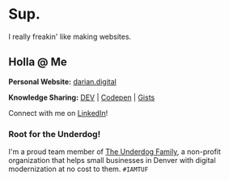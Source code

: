 # Sup.

I really freakin' like making websites. 

## Holla @ Me

**Personal Website:** [darian.digital](https://www.darian.digital)

**Knowledge Sharing:** [DEV](https://dev.to/darnocer) | [Codepen](https://codepen.io/darnocer) | [Gists](https://gist.github.com/darnocer)

Connect with me on [LinkedIn](https://www.linkedin.com/in/darian-nocera/)!


### Root for the Underdog!

I'm a proud team member of [The Underdog Family](http://www.iamtuf.org), a non-profit organization that helps small businesses in Denver with digital modernization at no cost to them. `#IAMTUF`
